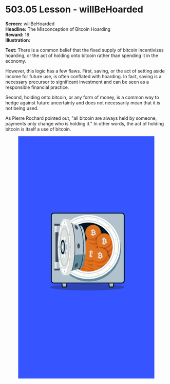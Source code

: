 # 503.05 Lesson - willBeHoarded

**Screen:** willBeHoarded\
**Headline:** The Misconception of Bitcoin Hoarding\
**Reward:** 18\
**Illustration:**

**Text:** There is a common belief that the fixed supply of bitcoin incentivizes hoarding, or the act of holding onto bitcoin rather than spending it in the economy.

However, this logic has a few flaws. First, saving, or the act of setting aside income for future use, is often conflated with hoarding. In fact, saving is a necessary precursor to significant investment and can be seen as a responsible financial practice.

Second, holding onto bitcoin, or any form of money, is a common way to hedge against future uncertainty and does not necessarily mean that it is not being used.

As Pierre Rochard pointed out, "all bitcoin are always held by someone, payments only change who is holding it." In other words, the act of holding bitcoin is itself a use of bitcoin.

<figure><img src="../.gitbook/assets/503-05.png" alt=""><figcaption></figcaption></figure>
